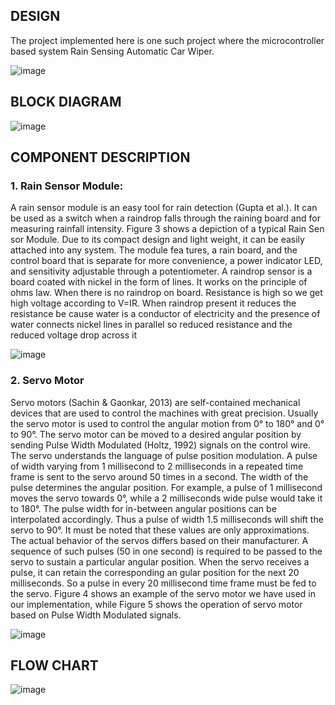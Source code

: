 ## DESIGN
The project implemented here is one such project where the microcontroller based system Rain Sensing Automatic Car Wiper.

![image](https://user-images.githubusercontent.com/101176652/168485312-0a041fd5-c2d7-4210-b97a-2a649a161cd9.png)
## BLOCK DIAGRAM

![image](https://user-images.githubusercontent.com/101176652/168485365-210b612a-90c1-4e3f-9757-72d978a921db.png)
## COMPONENT DESCRIPTION
### 1. Rain Sensor Module:
A rain sensor module is an easy tool for rain detection (Gupta et al.). It can be used as a switch 
when a raindrop falls through the raining board and for measuring rainfall intensity. Figure 3 
shows a depiction of a typical Rain Sen sor Module. Due to its compact design and light 
weight, it can be easily attached into any system. The module fea tures, a rain board, and the 
control board that is separate for more convenience, a power indicator LED, and sensitivity 
adjustable through a potentiometer. A raindrop sensor is a board coated with nickel in the form 
of lines. It works on the principle of ohms law. When there is no raindrop on board. Resistance 
is high so we get high voltage according to V=IR. When raindrop present it reduces the 
resistance be cause water is a conductor of electricity and the presence of water connects 
nickel lines in parallel so reduced resistance and the reduced voltage drop across it

![image](https://user-images.githubusercontent.com/101176652/168485386-39ca960f-9337-4fa8-8f64-9203ef4ea4fc.png)
### 2. Servo Motor
Servo motors (Sachin & Gaonkar, 2013) are self-contained mechanical devices that are used 
to control the machines with great precision. Usually the servo motor is used to control the 
angular motion from 0° to 180° and 0° to 90°. The servo motor can be moved to a desired 
angular position by sending Pulse Width Modulated (Holtz, 1992) signals on the control wire. 
The servo understands the language of pulse position modulation. A pulse of width varying 
from 1 millisecond to 2 milliseconds in a repeated time frame is sent to the servo around 50 
times in a second. The width of the pulse determines the angular position. For example, a pulse 
of 1 millisecond moves the servo towards 0°, while a 2 milliseconds wide pulse would take it 
to 180°. The pulse width for in-between angular positions can be interpolated accordingly. 
Thus a pulse of width 1.5 milliseconds will shift the servo to 90°. It must be noted that these 
values are only approximations. The actual behavior of the servos differs based on their 
manufacturer. A sequence of such pulses (50 in one second) is required to be passed to the 
servo to sustain a particular angular position. When the servo receives a pulse, it can retain the 
corresponding an gular position for the next 20 milliseconds. So a pulse in every 20 
millisecond time frame must be fed to the servo. Figure 4 shows an example of the servo motor 
we have used in our implementation, while Figure 5 shows the operation of servo motor based 
on Pulse Width Modulated signals.

![image](https://user-images.githubusercontent.com/101176652/168485397-b4a7c82a-ae10-4ea8-8a33-91c8e2b687cb.png)

## FLOW CHART
![image](https://user-images.githubusercontent.com/101176652/168485421-97aa264e-ee02-4892-85bd-55d115666f76.png)
